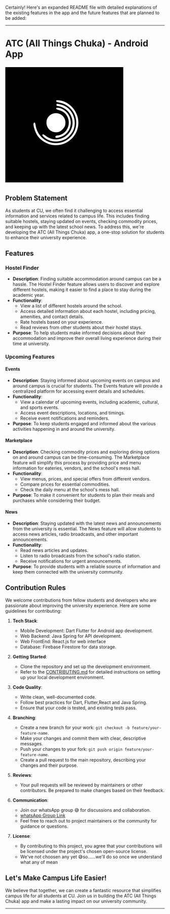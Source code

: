 Certainly! Here's an expanded README file with detailed explanations of the existing features in the app and the future features that are planned to be added:

---

# ATC (All Things Chuka) - Android App

![App Logo](logo.png)

## Problem Statement

As students at CU, we often find it challenging to access essential information and services related to campus life. This includes finding suitable hostels, staying updated on events, checking commodity prices, and keeping up with the latest school news. To address this, we're developing the ATC (All Things Chuka) app, a one-stop solution for students to enhance their university experience.

## Features

### Hostel Finder
- **Description**: Finding suitable accommodation around campus can be a hassle. The Hostel Finder feature allows users to discover and explore different hostels, making it easier to find a place to stay during the academic year.
- **Functionality**:
  - View a list of different hostels around the school.
  - Access detailed information about each hostel, including pricing, amenities, and contact details.
  - Rate hostels based on your experience.
  - Read reviews from other students about their hostel stays.
- **Purpose**: To help students make informed decisions about their accommodation and improve their overall living experience during their time at university.

### Upcoming Features

#### Events
- **Description**: Staying informed about upcoming events on campus and around campus is crucial for students. The Events feature will provide a centralized platform for accessing event details and schedules.
- **Functionality**:
  - View a calendar of upcoming events, including academic, cultural, and sports events.
  - Access event descriptions, locations, and timings.
  - Receive event notifications and reminders.
- **Purpose**: To keep students engaged and informed about the various activities happening in and around the university.

#### Marketplace
- **Description**: Checking commodity prices and exploring dining options on and around campus can be time-consuming. The Marketplace feature will simplify this process by providing price and menu information for eateries, vendors, and the school's mess hall.
- **Functionality**:
  - View menus, prices, and special offers from different vendors.
  - Compare prices for essential commodities.
  - Check the daily menu at the school's mess hall.
- **Purpose**: To make it convenient for students to plan their meals and purchases while considering their budget.

#### News
- **Description**: Staying updated with the latest news and announcements from the university is essential. The News feature will allow students to access news articles, radio broadcasts, and other important announcements.
- **Functionality**:
  - Read news articles and updates.
  - Listen to radio broadcasts from the school's radio station.
  - Receive notifications for urgent announcements.
- **Purpose**: To provide students with a reliable source of information and keep them connected with the university community.

## Contribution Rules

We welcome contributions from fellow students and developers who are passionate about improving the university experience. Here are some guidelines for contributing:

1. **Tech Stack**:
   - Mobile Development: Dart Flutter for Android app development.
   - Web Backend: Java Spring for API development.
   - Web FrontEnd: React.js for web interface
   - Database: Firebase Firestore for data storage.

2. **Getting Started**:
   - Clone the repository and set up the development environment.
   - Refer to the [CONTRIBUTING.md](CONTRIBUTING.md) for detailed instructions on setting up your local development environment.

3. **Code Quality**:
   - Write clean, well-documented code.
   - Follow best practices for Dart, Flutter,React and Java Spring.
   - Ensure that your code is tested, and existing tests pass.

4. **Branching**:
   - Create a new branch for your work: `git checkout -b feature/your-feature-name`.
   - Make your changes and commit them with clear, descriptive messages.
   - Push your changes to your fork: `git push origin feature/your-feature-name`.
   - Create a pull request to the main repository, describing your changes and their purpose.

5. **Reviews**:
   - Your pull requests will be reviewed by maintainers or other contributors. Be prepared to make changes based on their feedback.

6. **Communication**:
   - Join our whatsApp group 😅 for discussions and collaboration.
   - [whatsApp Group Link](https://chat.whatsapp.com/Ima04gRMN7KKH3uZBhtq3B)
   - Feel free to reach out to project maintainers or the community for guidance or questions.

7. **License**:
   - By contributing to this project, you agree that your contributions will be licensed under the project's chosen open-source license.
   - We've not choosen any yet 😅so......we'll do so once we understand what any of mean 

## Let's Make Campus Life Easier!

We believe that together, we can create a fantastic resource that simplifies campus life for all students at CU. Join us in building the ATC (All Things Chuka) app and make a lasting impact on our university community.

---
